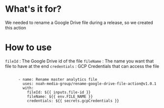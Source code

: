 # What's it for? 

We needed to rename a Google Drive file during a release, so we created this action

# How to use

`fileId` : The Google Drive id of the file
`fileName` : The name you want that file to have at the end
`credentials` : GCP Credentials that can access the file

```

      - name: Rename master analytics file
        uses: noah-media-group/rename-google-drive-file-action@v1.0.1
        with:
          fileId: ${{ inputs.file-id }}
          fileName: ${{ env.FILE_NAME }}
          credentials: ${{ secrets.gcpCredentials }}

```
